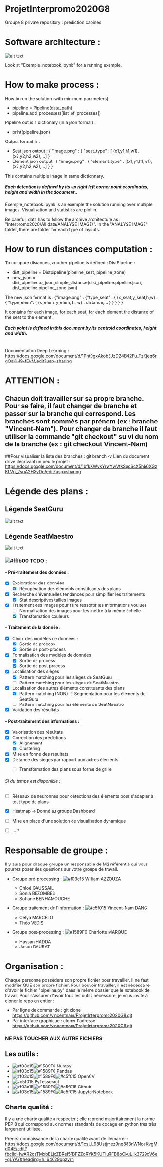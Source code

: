 # ProjetInterpromo2020G8
Groupe 8 private repository : prediction cabines
# Software architecture : 
![alt text](./images/uml_diag.png)


Look at "Exemple_notebook.ipynb" for a running exemple. 
# How to make process : 
How to run the solution (with minimum parameters):
 - pipeline = Pipeline(data_path)
 - pipeline.add_processes([list_of_processes])

Pipeline out is a dictionary (in a json format) :
 - print(pipeline.json)

Output format is :
 - Seat json output : { "image.png" : { "seat_type" : [ (x1,y1,h1,w1), (x2,y2,h2,w2),...] } 
 - Element json output : { "image.png" : { "element_type" : [(x1,y1,h1,w1), (x2,y2,h2,w2),...] } }

This contains multiple image in same dictionnary. 
##### Each detection is defined by its up right left corner point coordinates, height and width in the document.. 

Exemple_notebook.ipynb is an exemple the solution running over multiple images. Visualisation and statistics are plot in.

Be careful, data has to follow the archive architecture as : "Interpromo2020/All data/ANALYSE IMAGE/". In the "ANALYSE IMAGE" folder, there are folder for each type of layouts.
# How to run distances computation : 

To compute distances, another pipeline is defined : DistPipeline :
 - dist_pipeline = Distpipeline(pipeline_seat, pipeline_zone)
 - new_json = dist_pipeline.to_json_simple_distance(dist_pipeline.pipeline.json, dist_pipeline.pipeline_zone.json)

The new json format is : {"image.png" : {"type_seat" : { (x_seat,y_seat,h,w) : { "type_elem": { (x_elem, y_elem, h, w) : distance,... } }
}  }  }

It contains for each image, for each seat, for each element the distance of the seat to the element.
##### Each point is defined in this document by its centroid coordinates, height and width.
#
Documentaiton Deep Learning : https://docs.google.com/document/d/1Pht0gxAkobEJzD24B42Fu_TzKjeq6rgOsKi-l9-fEvM/edit?usp=sharing


# ATTENTION : 
## Chacun doit travailler sur sa propre branche. Pour se faire, il faut changer de branche et passer sur la branche qui correspond. Les branches sont nommés par prénom (ex : branche "Vincent-Nam"). Pour changer de branche il faut utiliser la commande "git checkout" suivi du nom de la branche (ex : git checkout Vincent-Nam)
##Pour visualiser la liste des branches : git branch -v 
Lien du document drive décrivant un peu le projet : https://docs.google.com/document/d/1bfkXWvkYrwYwVtkSgcScX5hb6XGzKLVn_2sqA2HXyDo/edit?usp=sharing
# Légende des plans : 
## Légende SeatGuru
![alt text](./images/Legende_SeatGuru.png)

## Légende SeatMaestro
![alt text](./images/Legende_SeatMaestro.png)

### ![#fffb00](https://placehold.it/15/fffb00/000000?text=+) TODO : 
#### - Pré-traitement des données :

- [x]  Explorations des données
    - [x] Récupération des éléments constituants des plans 
- [x]  Recherche d'éventuelles tendances pour simplifier les traitements
    - [x] Stat descriptives tailles images
- [x]  Traitement des images pour faire ressortir les informations voulues  
    - [ ] Normalisation des images pour les mettre à la même échelle
    - [x] Transformation couleurs 
#### - Traitement de la donnée :
- [x]  Choix des modèles de données : 
    - [x] Sortie de process
    - [x] Sortie de post-process 
- [x]  Formalisation des modèles de données 
    - [x] Sortie de process
    - [x] Sortie de post process 
- [x]  Localisation des sièges
    - [x] Pattern matching pour les sièges de SeatGuru
    - [ ] Pattern matching pour les sièges de SeatMaestro
- [x]  Localisation des autres éléments constituants des plans
    - [x] Pattern matching (NON) -> Segmentation pour les éléments de SeatGuru
    - [ ] Pattern matching pour les éléments de SeatMaestro
- [x]  Validation des résultats 

#### - Post-traitement des informations : 
- [x]  Valorisation des résultats
- [x]  Correction des prédictions 
    - [x] Alignement 
    - [x] Clustering
- [x]  Mise en forme des résultats  
- [x]  Distance des sièges par rapport aux autres éléments
    - [ ] Transformation des plans sous forme de grille 

 
###### Si du temps est disponible : 
- [ ]   Réseaux de neuronnes pour détections des éléments pour s'adapter à tout type de plans
- [x]   Heatmap -> Donné au groupe Dashboard
- [ ]  Mise en place d'une solution de visualisation dynamique 
- [ ]  ... ?


# Responsable de groupe : 
Il y aura pour chaque groupe un responsable de M2 référent à qui vous pourrez poser des questions sur votre groupe de travail.


- Groupe pré-processing : ![#f03c15](https://placehold.it/15/f03c15/000000?text=+) William AZZOUZA
    -  Chloé GAUSSAIL
    -  Sonia BEZOMBES
    -  Sofiane BENHAMOUCHE
- Groupe traitement de l'information : ![#c5f015](https://placehold.it/15/c5f015/000000?text=+) Vincent-Nam DANG
    - Célya MARCELO
    - Théo VEDIS

- Groupe post-processing :  ![#1589F0](https://placehold.it/15/1589F0/000000?text=+) Charlotte MARQUE
    -  Hassan HADDA 
    -  Jason DAURAT

# Organisation : 
Chaque personne possèdera son propre fichier pour travailler. Il ne faut modifier QUE son propre fichier. 
Pour pouvoir travailler, il est nécessaire d'avoir le fichier "pipeline.py" dans le même dossier que le notebook de travail.
Pour s'assurer d'avoir tous les outils nécessaire, je vous invite à cloner le repo en entier : 
   - Par ligne de commande : git clone https://github.com/vincentnam/ProjetInterpromo2020G8.git
   - Par interface graphique : cloner l'adresse https://github.com/vincentnam/ProjetInterpromo2020G8.git


### NE PAS TOUCHER AUX AUTRE FICHIERS 



## Les outils : 

- ![#f03c15](https://placehold.it/15/f03c15/000000?text=+)![#1589F0](https://placehold.it/15/1589F0/000000?text=+)  Numpy
- ![#f03c15](https://placehold.it/15/f03c15/000000?text=+)![#1589F0](https://placehold.it/15/1589F0/000000?text=+)  Pandas
- ![#f03c15](https://placehold.it/15/f03c15/000000?text=+)![#1589F0](https://placehold.it/15/1589F0/000000?text=+)![#c5f015](https://placehold.it/15/c5f015/000000?text=+) OpenCV
- ![#c5f015](https://placehold.it/15/c5f015/000000?text=+) PyTesseract
- ![#f03c15](https://placehold.it/15/f03c15/000000?text=+)![#1589F0](https://placehold.it/15/1589F0/000000?text=+)![#c5f015](https://placehold.it/15/c5f015/000000?text=+) Github
- ![#f03c15](https://placehold.it/15/f03c15/000000?text=+)![#1589F0](https://placehold.it/15/1589F0/000000?text=+)![#c5f015](https://placehold.it/15/c5f015/000000?text=+) JupyterNotebook 


## Charte qualité : 
Il y a une charte qualité à respecter ; elle reprend majoritairement la norme PEP 8 qui correspond aux normes standards de codage en python très très largement utilisée.

Prenez connaissance de la charte qualité avant de démarrer : https://docs.google.com/document/d/1csUL98Ustjmez9nq883nWNoeKvgMd04E/edit?fbclid=IwAR2caTMxbELjxZBReI51BFZZoRYK5KUTiuRFB8oCkuL_k3729oV6e-gLYAY#heading=h.l64629opzvrn